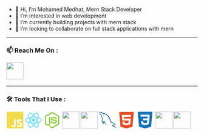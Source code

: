 - 👋 Hi, I’m Mohamed Medhat, Mern Stack Developer
- 👀 I’m interested in web development
- 🌱 I’m currently building projects with mern stack
- 💞️ I’m looking to collaborate on full stack applications with mern

---
### 📫 Reach Me On :  
<div>
   <a href="https://www.linkedin.com/in/mohamed-medhat-337b811b8/" target="_blank" rel="noopener noreferrer">
      <img src="https://cdn.jsdelivr.net/gh/devicons/devicon/icons/linkedin/linkedin-plain.svg" width="45" height="45"/>
   </a>

   
</div>
   

---

### :hammer_and_wrench: Tools That I Use :
<div>
   <img src="https://github.com/devicons/devicon/blob/master/icons/javascript/javascript-plain.svg" width="45" height="45"/>
   <img src="https://github.com/devicons/devicon/blob/master/icons/react/react-original.svg" width="45" height="45"/>
   <img src="https://github.com/devicons/devicon/blob/master/icons/nodejs/nodejs-original.svg" width="45" height="45"/>
   <img src="https://cdn.jsdelivr.net/gh/devicons/devicon/icons/express/express-original-wordmark.svg" width="45" height="45"/>
   <img src="https://cdn.jsdelivr.net/gh/devicons/devicon/icons/mongodb/mongodb-original.svg" width="45" height="45"/>
   <img src="https://github.com/devicons/devicon/blob/master/icons/mysql/mysql-plain.svg" width="45" height="45"/>
   <img src="https://github.com/devicons/devicon/blob/master/icons/html5/html5-plain.svg" width="45" height="45"/>
   <img src="https://github.com/devicons/devicon/blob/master/icons/css3/css3-plain.svg" width="45" height="45"/>
   <img src="https://cdn.jsdelivr.net/gh/devicons/devicon/icons/tailwindcss/tailwindcss-plain.svg" width="45" height="45"/>
   <img src="https://cdn.jsdelivr.net/gh/devicons/devicon/icons/figma/figma-original.svg" width="45" height="45"/>
          
</div>





